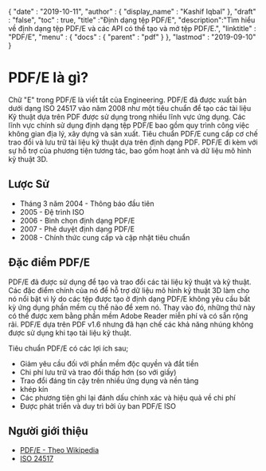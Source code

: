 {
  "date" : "2019-10-11",
  "author" : {
    "display_name" : "Kashif Iqbal"
},
  "draft" : "false",
  "toc" : true,
  "title" :"Định dạng tệp PDF/E",
  "description":"Tìm hiểu về định dạng tệp PDF/E và các API có thể tạo và mở tệp PDF/E.",
  "linktitle" : "PDF/E",
  "menu" : {
    "docs" : {
      "parent" : "pdf"
}
},
  "lastmod" : "2019-09-10"
}

# PDF/E là gì? #

Chữ "E" trong PDF/E là viết tắt của Engineering. PDF/E đã được xuất bản dưới dạng ISO 24517 vào năm 2008 như một tiêu chuẩn để tạo các tài liệu Kỹ thuật dựa trên PDF được sử dụng trong nhiều lĩnh vực ứng dụng. Các lĩnh vực chính sử dụng định dạng tệp PDF/E bao gồm quy trình công việc không gian địa lý, xây dựng và sản xuất. Tiêu chuẩn PDF/E cung cấp cơ chế trao đổi và lưu trữ tài liệu kỹ thuật dựa trên định dạng PDF. PDF/E đi kèm với sự hỗ trợ của phương tiện tương tác, bao gồm hoạt ảnh và dữ liệu mô hình kỹ thuật 3D.

## Lược Sử ##

* Tháng 3 năm 2004 - Thông báo đầu tiên
* 2005 - Đệ trình ISO
* 2006 - Bình chọn định dạng PDF/E
* 2007 - Phê duyệt định dạng PDF/E
* 2008 - Chính thức cung cấp và cập nhật tiêu chuẩn

## Đặc điểm PDF/E ##

PDF/E đã được sử dụng để tạo và trao đổi các tài liệu kỹ thuật và kỹ thuật. Các đặc điểm chính của nó để hỗ trợ dữ liệu mô hình kỹ thuật 3D làm cho nó nổi bật vì lý do các tệp được tạo ở định dạng PDF/E không yêu cầu bất kỳ ứng dụng phần mềm cụ thể nào để xem nó. Thay vào đó, những thứ này có thể được xem bằng phần mềm Adobe Reader miễn phí và có sẵn rộng rãi. PDF/E dựa trên PDF v1.6 nhưng đã hạn chế các khả năng nhúng không được sử dụng khi tạo tài liệu kỹ thuật.

Tiêu chuẩn PDF/E có các lợi ích sau;

* Giảm yêu cầu đối với phần mềm độc quyền và đắt tiền
* Chi phí lưu trữ và trao đổi thấp hơn (so với giấy)
* Trao đổi đáng tin cậy trên nhiều ứng dụng và nền tảng
* khép kín
* Các phương tiện ghi lại đánh dấu chính xác và hiệu quả về chi phí
* Được phát triển và duy trì bởi ủy ban PDF/E ISO

## Người giới thiệu ##

* [PDF/E - Theo Wikipedia](https://en.wikipedia.org/wiki/PDF/E)
* [ISO 24517](https://www.iso.org/standard/42274.html)

